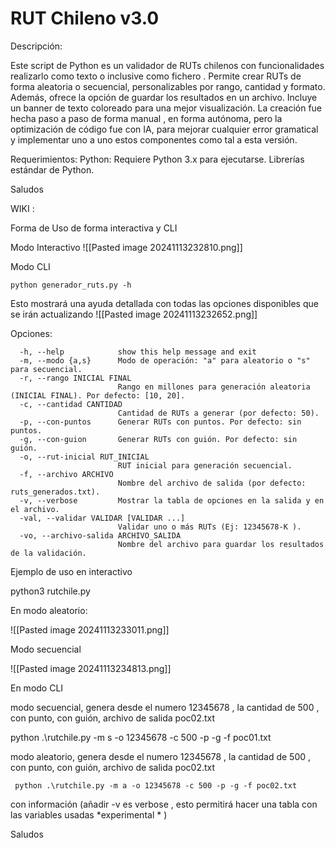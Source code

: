 # RUT Chileno v3.0

Descripción:

Este script de Python es un validador de RUTs chilenos con funcionalidades  realizarlo como texto o inclusive como fichero .
Permite crear RUTs de forma aleatoria o secuencial, personalizables por rango, cantidad y formato. Además, ofrece la opción de guardar los resultados en un archivo.
Incluye un banner de texto coloreado para una mejor visualización.
La creación fue hecha paso a paso de forma manual , en forma autónoma, pero la optimización de código fue con IA, para mejorar  cualquier error gramatical y implementar uno a uno estos componentes como tal a esta versión.

Requerimientos:
 Python: Requiere Python 3.x para ejecutarse.
 Librerías estándar de Python.


Saludos


WIKI :

Forma de Uso de forma interactiva y CLI 

Modo Interactivo
![[Pasted image 20241113232810.png]]


Modo CLI
```
python generador_ruts.py -h
```
 
Esto mostrará una ayuda detallada con todas las opciones disponibles que se irán actualizando
![[Pasted image 20241113232652.png]]

Opciones:
```
  -h, --help            show this help message and exit
  -m, --modo {a,s}      Modo de operación: "a" para aleatorio o "s" para secuencial.
  -r, --rango INICIAL FINAL
                        Rango en millones para generación aleatoria (INICIAL FINAL). Por defecto: [10, 20].
  -c, --cantidad CANTIDAD
                        Cantidad de RUTs a generar (por defecto: 50).
  -p, --con-puntos      Generar RUTs con puntos. Por defecto: sin puntos.
  -g, --con-guion       Generar RUTs con guión. Por defecto: sin guión.
  -o, --rut-inicial RUT_INICIAL
                        RUT inicial para generación secuencial.
  -f, --archivo ARCHIVO
                        Nombre del archivo de salida (por defecto: ruts_generados.txt).
  -v, --verbose         Mostrar la tabla de opciones en la salida y en el archivo.
  -val, --validar VALIDAR [VALIDAR ...]
                        Validar uno o más RUTs (Ej: 12345678-K ).
  -vo, --archivo-salida ARCHIVO_SALIDA
                        Nombre del archivo para guardar los resultados de la validación.
```
 
 
 Ejemplo de uso en interactivo
 
 python3 rutchile.py
 
 En modo aleatorio:
 
 ![[Pasted image 20241113233011.png]]
  
 Modo secuencial
 
 ![[Pasted image 20241113234813.png]]

En modo CLI

modo secuencial, genera desde el numero 12345678 , la cantidad de 500 , con punto, con guión, archivo de salida poc02.txt
 
  python .\rutchile.py -m s -o 12345678 -c 500 -p -g -f poc01.txt
  

 modo aleatorio, genera desde el numero 12345678 , la cantidad de 500 , con punto, con guión, archivo de salida poc02.txt
```
 python .\rutchile.py -m a -o 12345678 -c 500 -p -g -f poc02.txt
```

con información (añadir -v es verbose , esto permitirá hacer una tabla con las variables usadas *experimental * ) 


Saludos
